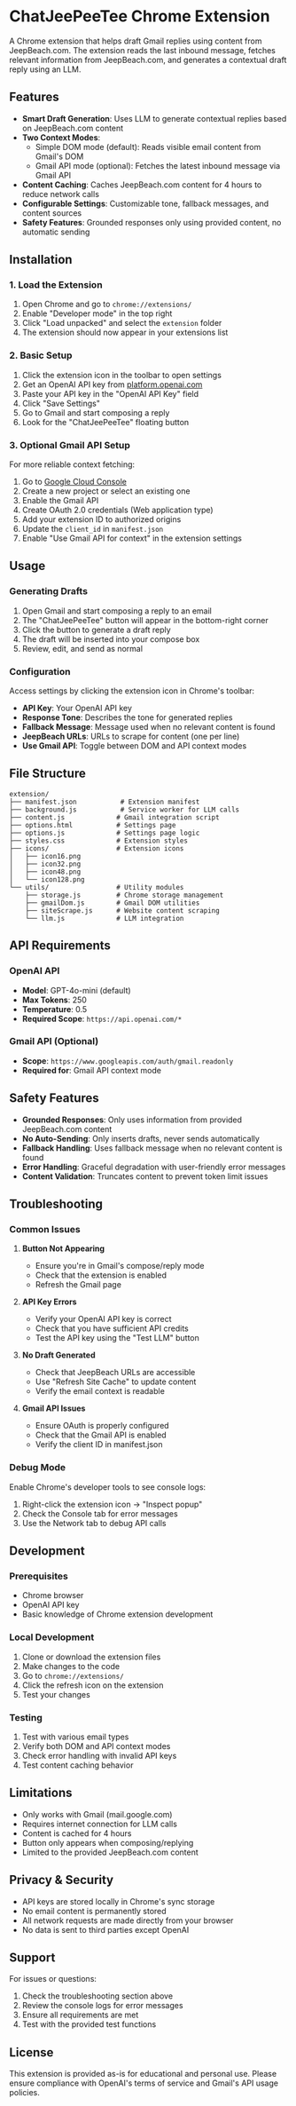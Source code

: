 # ChatJeePeeTee Chrome Extension

A Chrome extension that helps draft Gmail replies using content from JeepBeach.com. The extension reads the last inbound message, fetches relevant information from JeepBeach.com, and generates a contextual draft reply using an LLM.

## Features

- **Smart Draft Generation**: Uses LLM to generate contextual replies based on JeepBeach.com content
- **Two Context Modes**: 
  - Simple DOM mode (default): Reads visible email content from Gmail's DOM
  - Gmail API mode (optional): Fetches the latest inbound message via Gmail API
- **Content Caching**: Caches JeepBeach.com content for 4 hours to reduce network calls
- **Configurable Settings**: Customizable tone, fallback messages, and content sources
- **Safety Features**: Grounded responses only using provided content, no automatic sending

## Installation

### 1. Load the Extension

1. Open Chrome and go to `chrome://extensions/`
2. Enable "Developer mode" in the top right
3. Click "Load unpacked" and select the `extension` folder
4. The extension should now appear in your extensions list

### 2. Basic Setup

1. Click the extension icon in the toolbar to open settings
2. Get an OpenAI API key from [platform.openai.com](https://platform.openai.com/api-keys)
3. Paste your API key in the "OpenAI API Key" field
4. Click "Save Settings"
5. Go to Gmail and start composing a reply
6. Look for the "ChatJeePeeTee" floating button

### 3. Optional Gmail API Setup

For more reliable context fetching:

1. Go to [Google Cloud Console](https://console.developers.google.com/)
2. Create a new project or select an existing one
3. Enable the Gmail API
4. Create OAuth 2.0 credentials (Web application type)
5. Add your extension ID to authorized origins
6. Update the `client_id` in `manifest.json`
7. Enable "Use Gmail API for context" in the extension settings

## Usage

### Generating Drafts

1. Open Gmail and start composing a reply to an email
2. The "ChatJeePeeTee" button will appear in the bottom-right corner
3. Click the button to generate a draft reply
4. The draft will be inserted into your compose box
5. Review, edit, and send as normal

### Configuration

Access settings by clicking the extension icon in Chrome's toolbar:

- **API Key**: Your OpenAI API key
- **Response Tone**: Describes the tone for generated replies
- **Fallback Message**: Message used when no relevant content is found
- **JeepBeach URLs**: URLs to scrape for content (one per line)
- **Use Gmail API**: Toggle between DOM and API context modes

## File Structure

```
extension/
├── manifest.json           # Extension manifest
├── background.js           # Service worker for LLM calls
├── content.js             # Gmail integration script
├── options.html           # Settings page
├── options.js             # Settings page logic
├── styles.css             # Extension styles
├── icons/                 # Extension icons
│   ├── icon16.png
│   ├── icon32.png
│   ├── icon48.png
│   └── icon128.png
└── utils/                 # Utility modules
    ├── storage.js         # Chrome storage management
    ├── gmailDom.js        # Gmail DOM utilities
    ├── siteScrape.js      # Website content scraping
    └── llm.js             # LLM integration
```

## API Requirements

### OpenAI API
- **Model**: GPT-4o-mini (default)
- **Max Tokens**: 250
- **Temperature**: 0.5
- **Required Scope**: `https://api.openai.com/*`

### Gmail API (Optional)
- **Scope**: `https://www.googleapis.com/auth/gmail.readonly`
- **Required for**: Gmail API context mode

## Safety Features

- **Grounded Responses**: Only uses information from provided JeepBeach.com content
- **No Auto-Sending**: Only inserts drafts, never sends automatically
- **Fallback Handling**: Uses fallback message when no relevant content is found
- **Error Handling**: Graceful degradation with user-friendly error messages
- **Content Validation**: Truncates content to prevent token limit issues

## Troubleshooting

### Common Issues

1. **Button Not Appearing**
   - Ensure you're in Gmail's compose/reply mode
   - Check that the extension is enabled
   - Refresh the Gmail page

2. **API Key Errors**
   - Verify your OpenAI API key is correct
   - Check that you have sufficient API credits
   - Test the API key using the "Test LLM" button

3. **No Draft Generated**
   - Check that JeepBeach URLs are accessible
   - Use "Refresh Site Cache" to update content
   - Verify the email context is readable

4. **Gmail API Issues**
   - Ensure OAuth is properly configured
   - Check that the Gmail API is enabled
   - Verify the client ID in manifest.json

### Debug Mode

Enable Chrome's developer tools to see console logs:
1. Right-click the extension icon → "Inspect popup"
2. Check the Console tab for error messages
3. Use the Network tab to debug API calls

## Development

### Prerequisites
- Chrome browser
- OpenAI API key
- Basic knowledge of Chrome extension development

### Local Development
1. Clone or download the extension files
2. Make changes to the code
3. Go to `chrome://extensions/`
4. Click the refresh icon on the extension
5. Test your changes

### Testing
1. Test with various email types
2. Verify both DOM and API context modes
3. Check error handling with invalid API keys
4. Test content caching behavior

## Limitations

- Only works with Gmail (mail.google.com)
- Requires internet connection for LLM calls
- Content is cached for 4 hours
- Button only appears when composing/replying
- Limited to the provided JeepBeach.com content

## Privacy & Security

- API keys are stored locally in Chrome's sync storage
- No email content is permanently stored
- All network requests are made directly from your browser
- No data is sent to third parties except OpenAI

## Support

For issues or questions:
1. Check the troubleshooting section above
2. Review the console logs for error messages
3. Ensure all requirements are met
4. Test with the provided test functions

## License

This extension is provided as-is for educational and personal use. Please ensure compliance with OpenAI's terms of service and Gmail's API usage policies.